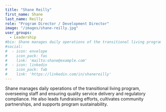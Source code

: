 ```yaml
---
title: "Shane Reilly"
first_name: Shane
last_name: Reilly
role: "Program Director / Development Director"
image: "/images/shane-reilly.jpg"
user_groups:
  - Leadership
#bio: Shane manages daily operations of the transitional living program, overseeing staff and ensuring quality service delivery and regulatory compliance. He also leads fundraising efforts, cultivates community partnerships, and supports program sustainability.
#social:
#  - icon: envelope
#    icon_pack: fas
#    link: 'mailto:shane@example.com'
#  - icon: linkedin
#    icon_pack: fab
#    link: 'https://linkedin.com/in/shanereilly'
---
```


Shane manages daily operations of the transitional living program, overseeing staff and ensuring quality service delivery and regulatory compliance. He also leads fundraising efforts, cultivates community partnerships, and supports program sustainability.
